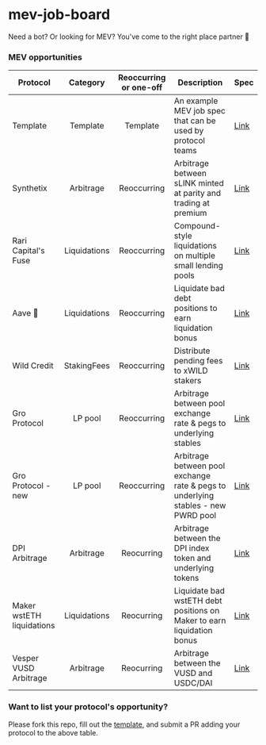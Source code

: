 # mev-job-board

Need a bot? Or looking for MEV? You've come to the right place partner 🤠

### MEV opportunities

| Protocol            |   Category   | Reoccurring or one-off | Description                                                     | Spec                                    |
| ------------------- | :----------: | :--------------------: | --------------------------------------------------------------- | --------------------------------------- |
| Template            |   Template   |        Template        | An example MEV job spec that can be used by protocol teams      | [Link](/specs/template.md)              |
| Synthetix           |  Arbitrage  |       Reoccurring      | Arbitrage between sLINK minted at parity and trading at premium | [Link](/specs/synthetix-link-wrappr.md) |
| Rari Capital's Fuse | Liquidations |       Reoccurring      | Compound-style liquidations on multiple small lending pools     | [Link](/specs/fuse.md)                  |
| Aave 👻             | Liquidations |       Reoccurring      | Liquidate bad debt positions to earn liquidation bonus          | [Link](/specs/aave-liquidations.md) |
| Wild Credit             | StakingFees |       Reoccurring      | Distribute pending fees to xWILD stakers          | [Link](/specs/wild-credit.md) |
| Gro Protocol             | LP pool |       Reoccurring      | Arbitrage between pool exchange rate & pegs to underlying stables            | [Link](/specs/gro.md) |
| Gro Protocol - new            | LP pool |       Reoccurring      | Arbitrage between pool exchange rate & pegs to underlying stables - new PWRD pool            | [Link](/specs/gro_PWRD.md) |
| DPI Arbitrage        | Arbitrage   | Reocurring                 | Arbitrage between the DPI index token and underlying tokens | [Link](/specs/dpi-arbitrage.md)
| Maker wstETH liquidations        | Liquidations   | Reocurring                 | Liquidate bad wstETH debt positions on Maker to earn liquidation bonus | [Link](/specs/maker-wsteth-liquidations.md)
| Vesper VUSD Arbitrage        | Arbitrage   | Reocurring                 | Arbitrage between the VUSD and USDC/DAI | [Link](/specs/vusd-arbitrage.md)
### Want to list your protocol's opportunity?

Please fork this repo, fill out the [template](/specs/template.md), and submit a PR adding your protocol to the above table.
